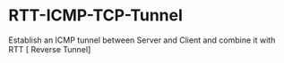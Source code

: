# RTT-ICMP-TCP-Tunnel
Establish an ICMP tunnel between Server and Client and combine it with RTT [ Reverse Tunnel] 
